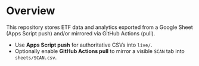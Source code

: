 # Overview

This repository stores ETF data and analytics exported from a Google Sheet (Apps Script push) and/or mirrored via GitHub Actions (pull).

- Use **Apps Script push** for authoritative CSVs into `live/`.
- Optionally enable **GitHub Actions pull** to mirror a visible `SCAN` tab into `sheets/SCAN.csv`.
